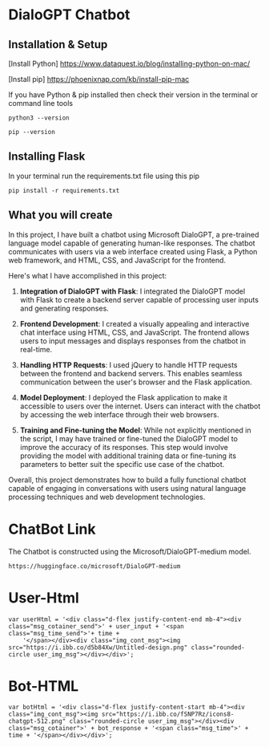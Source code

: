 # DialoGPT Chatbot


## Installation & Setup

[Install Python] https://www.dataquest.io/blog/installing-python-on-mac/

[Install pip] https://phoenixnap.com/kb/install-pip-mac

If you have Python & pip installed then check their version in the terminal or command line tools

```'''
python3 --version
```

```
pip --version
```

## Installing Flask

In your terminal run the requirements.txt file using this pip

```
pip install -r requirements.txt
```

## What you will create

In this project, I have built a chatbot using Microsoft DialoGPT, a pre-trained language model capable of generating human-like responses. The chatbot communicates with users via a web interface created using Flask, a Python web framework, and HTML, CSS, and JavaScript for the frontend.

Here's what I have accomplished in this project:

1. **Integration of DialoGPT with Flask**: I integrated the DialoGPT model with Flask to create a backend server capable of processing user inputs and generating responses.

2. **Frontend Development**: I created a visually appealing and interactive chat interface using HTML, CSS, and JavaScript. The frontend allows users to input messages and displays responses from the chatbot in real-time.

3. **Handling HTTP Requests**: I used jQuery to handle HTTP requests between the frontend and backend servers. This enables seamless communication between the user's browser and the Flask application.

4. **Model Deployment**: I deployed the Flask application to make it accessible to users over the internet. Users can interact with the chatbot by accessing the web interface through their web browsers.

5. **Training and Fine-tuning the Model**: While not explicitly mentioned in the script, I may have trained or fine-tuned the DialoGPT model to improve the accuracy of its responses. This step would involve providing the model with additional training data or fine-tuning its parameters to better suit the specific use case of the chatbot.

Overall, this project demonstrates how to build a fully functional chatbot capable of engaging in conversations with users using natural language processing techniques and web development technologies.

# ChatBot Link
The Chatbot is constructed using the Microsoft/DialoGPT-medium model.

```
https://huggingface.co/microsoft/DialoGPT-medium
```

# User-Html

```
var userHtml = '<div class="d-flex justify-content-end mb-4"><div class="msg_cotainer_send">' + user_input + '<span class="msg_time_send">'+ time + 
    '</span></div><div class="img_cont_msg"><img src="https://i.ibb.co/d5b84Xw/Untitled-design.png" class="rounded-circle user_img_msg"></div></div>';
```

# Bot-HTML

```
var botHtml = '<div class="d-flex justify-content-start mb-4"><div class="img_cont_msg"><img src="https://i.ibb.co/fSNP7Rz/icons8-chatgpt-512.png" class="rounded-circle user_img_msg"></div><div class="msg_cotainer">' + bot_response + '<span class="msg_time">' + time + '</span></div></div>';
```







